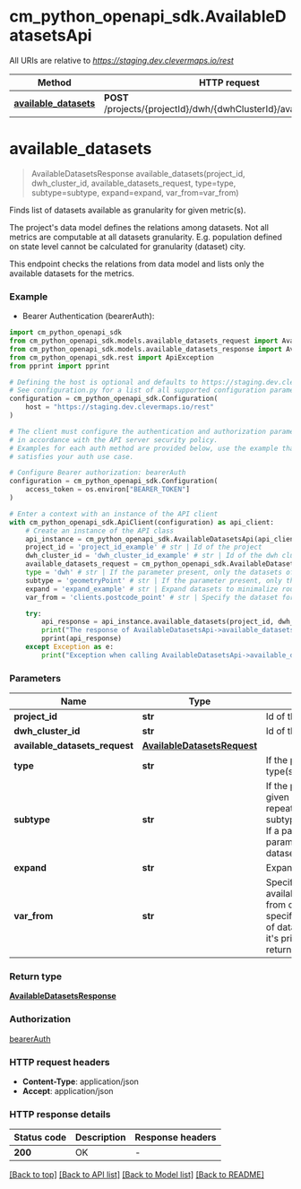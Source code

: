 # cm_python_openapi_sdk.AvailableDatasetsApi

All URIs are relative to *https://staging.dev.clevermaps.io/rest*

Method | HTTP request | Description
------------- | ------------- | -------------
[**available_datasets**](AvailableDatasetsApi.md#available_datasets) | **POST** /projects/{projectId}/dwh/{dwhClusterId}/availableDatasets | 


# **available_datasets**
> AvailableDatasetsResponse available_datasets(project_id, dwh_cluster_id, available_datasets_request, type=type, subtype=subtype, expand=expand, var_from=var_from)

Finds list of datasets available as granularity for given metric(s).

The project's data model defines the relations among datasets. Not all metrics are computable at all datasets granularity. E.g. population defined on state level cannot be calculated for granularity (dataset) city.

This endpoint checks the relations from data model and lists only the available datasets for the metrics.


### Example

* Bearer Authentication (bearerAuth):

```python
import cm_python_openapi_sdk
from cm_python_openapi_sdk.models.available_datasets_request import AvailableDatasetsRequest
from cm_python_openapi_sdk.models.available_datasets_response import AvailableDatasetsResponse
from cm_python_openapi_sdk.rest import ApiException
from pprint import pprint

# Defining the host is optional and defaults to https://staging.dev.clevermaps.io/rest
# See configuration.py for a list of all supported configuration parameters.
configuration = cm_python_openapi_sdk.Configuration(
    host = "https://staging.dev.clevermaps.io/rest"
)

# The client must configure the authentication and authorization parameters
# in accordance with the API server security policy.
# Examples for each auth method are provided below, use the example that
# satisfies your auth use case.

# Configure Bearer authorization: bearerAuth
configuration = cm_python_openapi_sdk.Configuration(
    access_token = os.environ["BEARER_TOKEN"]
)

# Enter a context with an instance of the API client
with cm_python_openapi_sdk.ApiClient(configuration) as api_client:
    # Create an instance of the API class
    api_instance = cm_python_openapi_sdk.AvailableDatasetsApi(api_client)
    project_id = 'project_id_example' # str | Id of the project
    dwh_cluster_id = 'dwh_cluster_id_example' # str | Id of the dwh cluster
    available_datasets_request = cm_python_openapi_sdk.AvailableDatasetsRequest() # AvailableDatasetsRequest | 
    type = 'dwh' # str | If the parameter present, only the datasets of given type(s) are returned. Parameter can be repeated. (optional)
    subtype = 'geometryPoint' # str | If the parameter present, only the dwh datasets of given subtype(s) are returned. Parameter can be repeated, e.g. `?subtype=geometryLine&subtype=geometryPolygon`  If a parameter `type=dwh` is present then a subtype parameter is ignored and all subtypes of dwh datasets are returned.  (optional)
    expand = 'expand_example' # str | Expand datasets to minimalize roundtrips. (optional)
    var_from = 'clients.postcode_point' # str | Specify the dataset foreign key to limit list of available datasets. This allows to find just datasets from one date dimension. Alterantively, you can specify the model subtree by setting a primary key of dataset. In this case, only the dataset specified by it's primary key and the connected datasets will be returned.  (optional)

    try:
        api_response = api_instance.available_datasets(project_id, dwh_cluster_id, available_datasets_request, type=type, subtype=subtype, expand=expand, var_from=var_from)
        print("The response of AvailableDatasetsApi->available_datasets:\n")
        pprint(api_response)
    except Exception as e:
        print("Exception when calling AvailableDatasetsApi->available_datasets: %s\n" % e)
```



### Parameters


Name | Type | Description  | Notes
------------- | ------------- | ------------- | -------------
 **project_id** | **str**| Id of the project | 
 **dwh_cluster_id** | **str**| Id of the dwh cluster | 
 **available_datasets_request** | [**AvailableDatasetsRequest**](AvailableDatasetsRequest.md)|  | 
 **type** | **str**| If the parameter present, only the datasets of given type(s) are returned. Parameter can be repeated. | [optional] 
 **subtype** | **str**| If the parameter present, only the dwh datasets of given subtype(s) are returned. Parameter can be repeated, e.g. &#x60;?subtype&#x3D;geometryLine&amp;subtype&#x3D;geometryPolygon&#x60;  If a parameter &#x60;type&#x3D;dwh&#x60; is present then a subtype parameter is ignored and all subtypes of dwh datasets are returned.  | [optional] 
 **expand** | **str**| Expand datasets to minimalize roundtrips. | [optional] 
 **var_from** | **str**| Specify the dataset foreign key to limit list of available datasets. This allows to find just datasets from one date dimension. Alterantively, you can specify the model subtree by setting a primary key of dataset. In this case, only the dataset specified by it&#39;s primary key and the connected datasets will be returned.  | [optional] 

### Return type

[**AvailableDatasetsResponse**](AvailableDatasetsResponse.md)

### Authorization

[bearerAuth](../README.md#bearerAuth)

### HTTP request headers

 - **Content-Type**: application/json
 - **Accept**: application/json

### HTTP response details

| Status code | Description | Response headers |
|-------------|-------------|------------------|
**200** | OK |  -  |

[[Back to top]](#) [[Back to API list]](../README.md#documentation-for-api-endpoints) [[Back to Model list]](../README.md#documentation-for-models) [[Back to README]](../README.md)

